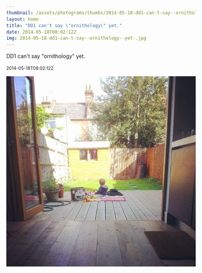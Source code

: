 ```yaml
---
thumbnail: /assets/photograms/thumbs/2014-05-18-dd1-can-t-say--ornithology--yet-.png
layout: home
title: "DD1 can't say \"ornithology\" yet."
date: 2014-05-18T08:02:12Z
img: 2014-05-18-dd1-can-t-say--ornithology--yet-.jpg
---
```


DD1 can't say "ornithology" yet.

<small>2014-05-18T08:02:12Z</small>

![DD1 can't say "ornithology" yet.](/assets/photograms/original/2014-05-18-dd1-can-t-say--ornithology--yet-.jpg)
